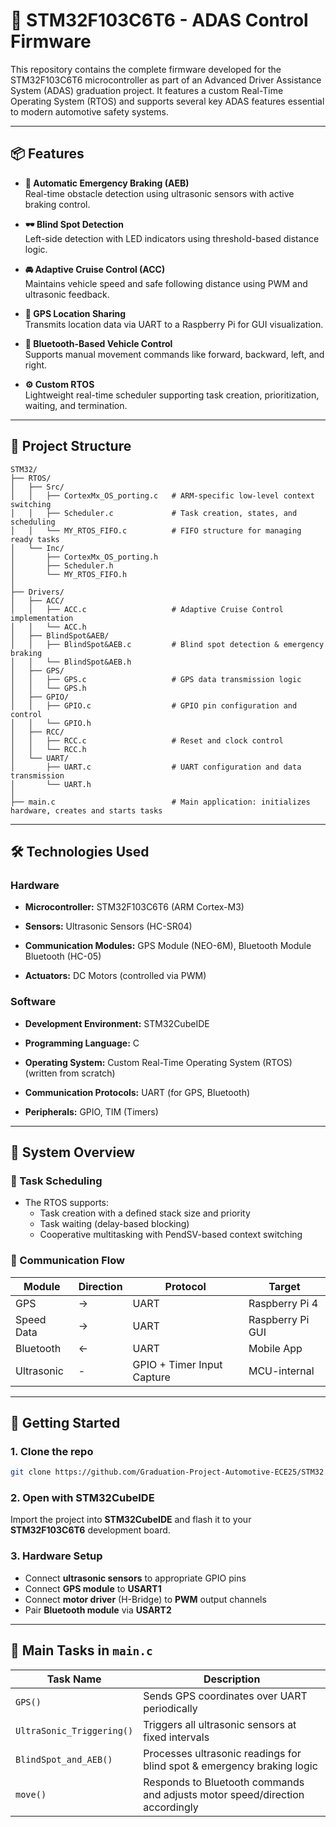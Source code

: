 # 🚗 STM32F103C6T6 - ADAS Control Firmware

This repository contains the complete firmware developed for the STM32F103C6T6 microcontroller as part of an Advanced Driver Assistance System (ADAS) graduation project. It features a custom Real-Time Operating System (RTOS) and supports several key ADAS features essential to modern automotive safety systems.

---

## 📦 Features

- **🛑 Automatic Emergency Braking (AEB)**  
  Real-time obstacle detection using ultrasonic sensors with active braking control.

- **🕶️ Blind Spot Detection**  
  Left-side detection with LED indicators using threshold-based distance logic.

- **🚘 Adaptive Cruise Control (ACC)**  
  Maintains vehicle speed and safe following distance using PWM and ultrasonic feedback.

- **📍 GPS Location Sharing**  
  Transmits location data via UART to a Raspberry Pi for GUI visualization.

- **📡 Bluetooth-Based Vehicle Control**  
  Supports manual movement commands like forward, backward, left, and right.

- **⚙️ Custom RTOS**  
  Lightweight real-time scheduler supporting task creation, prioritization, waiting, and termination.

---

## 📁 Project Structure

```text
STM32/
├── RTOS/
│   ├── Src/
│   │   ├── CortexMx_OS_porting.c   # ARM-specific low-level context switching
│   │   ├── Scheduler.c             # Task creation, states, and scheduling
│   │   └── MY_RTOS_FIFO.c          # FIFO structure for managing ready tasks
│   └── Inc/
│       ├── CortexMx_OS_porting.h
│       ├── Scheduler.h
│       └── MY_RTOS_FIFO.h
│
├── Drivers/
│   ├── ACC/
│   │   ├── ACC.c                   # Adaptive Cruise Control implementation
│   │   └── ACC.h
│   ├── BlindSpot&AEB/
│   │   ├── BlindSpot&AEB.c         # Blind spot detection & emergency braking
│   │   └── BlindSpot&AEB.h
│   ├── GPS/
│   │   ├── GPS.c                   # GPS data transmission logic
│   │   └── GPS.h
│   ├── GPIO/
│   │   ├── GPIO.c                  # GPIO pin configuration and control
│   │   └── GPIO.h
│   ├── RCC/
│   │   ├── RCC.c                   # Reset and clock control
│   │   └── RCC.h
│   └── UART/
│       ├── UART.c                  # UART configuration and data transmission
│       └── UART.h
│
├── main.c                          # Main application: initializes hardware, creates and starts tasks
```




---

## 🛠️ Technologies Used

### Hardware

* **Microcontroller:** STM32F103C6T6 (ARM Cortex-M3)

* **Sensors:** Ultrasonic Sensors (HC-SR04)

* **Communication Modules:** GPS Module (NEO-6M), Bluetooth Module Bluetooth (HC-05)

* **Actuators:** DC Motors (controlled via PWM)

### Software

* **Development Environment:** STM32CubeIDE

* **Programming Language:** C

* **Operating System:** Custom Real-Time Operating System (RTOS) (written from scratch)

* **Communication Protocols:** UART (for GPS, Bluetooth)

* **Peripherals:** GPIO, TIM (Timers)
---

## 🚦 System Overview

### 🧠 Task Scheduling

- The RTOS supports:
  - Task creation with a defined stack size and priority
  - Task waiting (delay-based blocking)
  - Cooperative multitasking with PendSV-based context switching

### 📡 Communication Flow

| Module       | Direction | Protocol | Target           |
|--------------|-----------|----------|------------------|
| GPS          | →         | UART     | Raspberry Pi 4   |
| Speed Data   | →         | UART     | Raspberry Pi GUI |
| Bluetooth    | ←         | UART     | Mobile App       |
| Ultrasonic   | -         | GPIO + Timer Input Capture | MCU-internal |

---

## 🚀 Getting Started

### 1. Clone the repo
```bash
git clone https://github.com/Graduation-Project-Automotive-ECE25/STM32.git
```

### 2. Open with STM32CubeIDE

Import the project into **STM32CubeIDE** and flash it to your **STM32F103C6T6** development board.

### 3. Hardware Setup

- Connect **ultrasonic sensors** to appropriate GPIO pins  
- Connect **GPS module** to **USART1**  
- Connect **motor driver** (H-Bridge) to **PWM** output channels  
- Pair **Bluetooth module** via **USART2**

---

## 🧠 Main Tasks in `main.c`

| Task Name               | Description                                     |
|------------------------|-------------------------------------------------|
| `GPS()`                | Sends GPS coordinates over UART periodically    |
| `UltraSonic_Triggering()` | Triggers all ultrasonic sensors at fixed intervals |
| `BlindSpot_and_AEB()`  | Processes ultrasonic readings for blind spot & emergency braking logic |
| `move()`               | Responds to Bluetooth commands and adjusts motor speed/direction accordingly |
